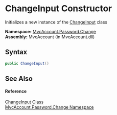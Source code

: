 ChangeInput Constructor
=======================
Initializes a new instance of the [ChangeInput][1] class

**Namespace:** [MvcAccount.Password.Change][2]  
**Assembly:** MvcAccount (in MvcAccount.dll)

Syntax
------

```csharp
public ChangeInput()
```


See Also
--------

#### Reference
[ChangeInput Class][1]  
[MvcAccount.Password.Change Namespace][2]  

[1]: README.md
[2]: ../README.md